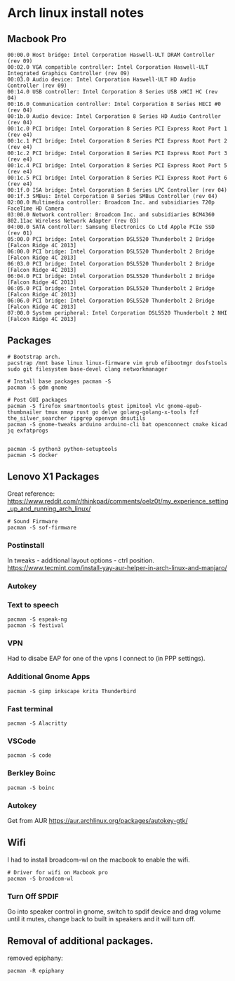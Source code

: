 # Arch linux install notes


## Macbook Pro
```
00:00.0 Host bridge: Intel Corporation Haswell-ULT DRAM Controller (rev 09)
00:02.0 VGA compatible controller: Intel Corporation Haswell-ULT Integrated Graphics Controller (rev 09)
00:03.0 Audio device: Intel Corporation Haswell-ULT HD Audio Controller (rev 09)
00:14.0 USB controller: Intel Corporation 8 Series USB xHCI HC (rev 04)
00:16.0 Communication controller: Intel Corporation 8 Series HECI #0 (rev 04)
00:1b.0 Audio device: Intel Corporation 8 Series HD Audio Controller (rev 04)
00:1c.0 PCI bridge: Intel Corporation 8 Series PCI Express Root Port 1 (rev e4)
00:1c.1 PCI bridge: Intel Corporation 8 Series PCI Express Root Port 2 (rev e4)
00:1c.2 PCI bridge: Intel Corporation 8 Series PCI Express Root Port 3 (rev e4)
00:1c.4 PCI bridge: Intel Corporation 8 Series PCI Express Root Port 5 (rev e4)
00:1c.5 PCI bridge: Intel Corporation 8 Series PCI Express Root Port 6 (rev e4)
00:1f.0 ISA bridge: Intel Corporation 8 Series LPC Controller (rev 04)
00:1f.3 SMBus: Intel Corporation 8 Series SMBus Controller (rev 04)
02:00.0 Multimedia controller: Broadcom Inc. and subsidiaries 720p FaceTime HD Camera
03:00.0 Network controller: Broadcom Inc. and subsidiaries BCM4360 802.11ac Wireless Network Adapter (rev 03)
04:00.0 SATA controller: Samsung Electronics Co Ltd Apple PCIe SSD (rev 01)
05:00.0 PCI bridge: Intel Corporation DSL5520 Thunderbolt 2 Bridge [Falcon Ridge 4C 2013]
06:00.0 PCI bridge: Intel Corporation DSL5520 Thunderbolt 2 Bridge [Falcon Ridge 4C 2013]
06:03.0 PCI bridge: Intel Corporation DSL5520 Thunderbolt 2 Bridge [Falcon Ridge 4C 2013]
06:04.0 PCI bridge: Intel Corporation DSL5520 Thunderbolt 2 Bridge [Falcon Ridge 4C 2013]
06:05.0 PCI bridge: Intel Corporation DSL5520 Thunderbolt 2 Bridge [Falcon Ridge 4C 2013]
06:06.0 PCI bridge: Intel Corporation DSL5520 Thunderbolt 2 Bridge [Falcon Ridge 4C 2013]
07:00.0 System peripheral: Intel Corporation DSL5520 Thunderbolt 2 NHI [Falcon Ridge 4C 2013]
```



## Packages
```
# Bootstrap arch.
pacstrap /mnt base linux linux-firmware vim grub efibootmgr dosfstools sudo git filesystem base-devel clang networkmanager

# Install base packages pacman -S 
pacman -S gdm gnome

# Post GUI packages
pacman -S firefox smartmontools gtest ipmitool vlc gnome-epub-thumbnailer tmux nmap rust go delve golang-golang-x-tools fzf the_silver_searcher ripgrep openvpn dnsutils
pacman -S gnome-tweaks arduino arduino-cli bat openconnect cmake kicad jq exfatprogs


pacman -S python3 python-setuptools
pacman -S docker

```
## Lenovo X1 Packages
Great reference: https://www.reddit.com/r/thinkpad/comments/oelz0t/my_experience_setting_up_and_running_arch_linux/


```
# Sound Firmware
pacman -S sof-firmware  
```

### Postinstall
In tweaks - additional layout options - ctrl position.
https://www.tecmint.com/install-yay-aur-helper-in-arch-linux-and-manjaro/

### Autokey

### Text to speech
```
pacman -S espeak-ng
pacman -S festival
```
### VPN
Had to disabe EAP for one of the vpns I connect to (in PPP settings).

### Additional Gnome Apps
```
pacman -S gimp inkscape krita Thunderbird
```

### Fast terminal
```
pacman -S Alacritty
```

### VSCode
```
pacman -S code
```
### Berkley Boinc
```
pacman -S boinc
```
### Autokey
Get from AUR https://aur.archlinux.org/packages/autokey-gtk/
## Wifi
I had to install broadcom-wl on the macbook to enable the wifi. 
```
# Driver for wifi on Macbook pro
pacman -S broadcom-wl
```

### Turn Off SPDIF
Go into speaker control in gnome, switch to spdif device and drag volume until it mutes, change back to built in speakers and it will turn off.


## Removal of additional packages.
removed epiphany:
```
pacman -R epiphany
```
